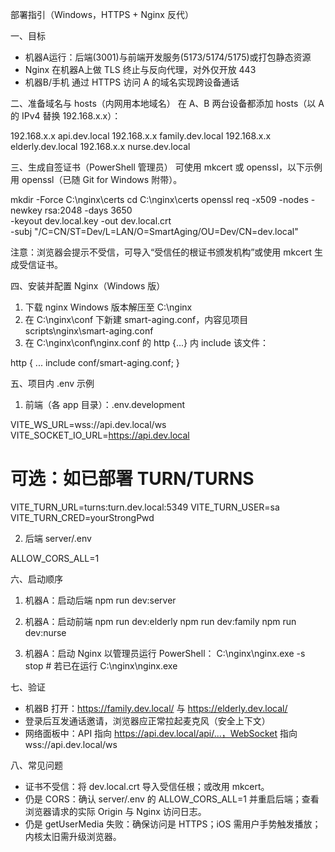 部署指引（Windows，HTTPS + Nginx 反代）

一、目标
- 机器A运行：后端(3001)与前端开发服务(5173/5174/5175)或打包静态资源
- Nginx 在机器A上做 TLS 终止与反向代理，对外仅开放 443
- 机器B/手机 通过 HTTPS 访问 A 的域名实现跨设备通话

二、准备域名与 hosts（内网用本地域名）
在 A、B 两台设备都添加 hosts（以 A 的 IPv4 替换 192.168.x.x）：

  192.168.x.x api.dev.local
  192.168.x.x family.dev.local
  192.168.x.x elderly.dev.local
  192.168.x.x nurse.dev.local

三、生成自签证书（PowerShell 管理员）
可使用 mkcert 或 openssl，以下示例用 openssl（已随 Git for Windows 附带）。

  mkdir -Force C:\nginx\certs
  cd C:\nginx\certs
  openssl req -x509 -nodes -newkey rsa:2048 -days 3650 \
    -keyout dev.local.key -out dev.local.crt \
    -subj "/C=CN/ST=Dev/L=LAN/O=SmartAging/OU=Dev/CN=dev.local"

注意：浏览器会提示不受信，可导入“受信任的根证书颁发机构”或使用 mkcert 生成受信证书。

四、安装并配置 Nginx（Windows 版）
1) 下载 nginx Windows 版本解压至 C:\nginx
2) 在 C:\nginx\conf 下新建 smart-aging.conf，内容见项目 scripts\nginx\smart-aging.conf
3) 在 C:\nginx\conf\nginx.conf 的 http {...} 内 include 该文件：

  http {
    ...
    include       conf/smart-aging.conf;
  }

五、项目内 .env 示例
1) 前端（各 app 目录）：.env.development

  VITE_WS_URL=wss://api.dev.local/ws
  VITE_SOCKET_IO_URL=https://api.dev.local
  # 可选：如已部署 TURN/TURNS
  VITE_TURN_URL=turns:turn.dev.local:5349
  VITE_TURN_USER=sa
  VITE_TURN_CRED=yourStrongPwd

2) 后端 server/.env

  ALLOW_CORS_ALL=1

六、启动顺序
1) 机器A：启动后端
  npm run dev:server

2) 机器A：启动前端
  npm run dev:elderly
  npm run dev:family
  npm run dev:nurse

3) 机器A：启动 Nginx
  以管理员运行 PowerShell：
  C:\nginx\nginx.exe -s stop  # 若已在运行
  C:\nginx\nginx.exe

七、验证
- 机器B 打开：https://family.dev.local/ 与 https://elderly.dev.local/
- 登录后互发通话邀请，浏览器应正常拉起麦克风（安全上下文）
- 网络面板中：API 指向 https://api.dev.local/api/...，WebSocket 指向 wss://api.dev.local/ws

八、常见问题
- 证书不受信：将 dev.local.crt 导入受信任根；或改用 mkcert。
- 仍是 CORS：确认 server/.env 的 ALLOW_CORS_ALL=1 并重启后端；查看浏览器请求的实际 Origin 与 Nginx 访问日志。
- 仍是 getUserMedia 失败：确保访问是 HTTPS；iOS 需用户手势触发播放；内核太旧需升级浏览器。

